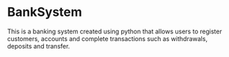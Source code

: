 # BankSystem
This is a banking system created using python that allows users to register customers, accounts and complete transactions such as withdrawals, deposits and transfer.

